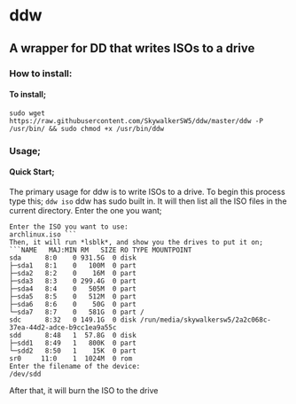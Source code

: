# ddw
## A wrapper for DD that writes ISOs to a drive


### How to install:
#### To install;
```sudo wget https://raw.githubusercontent.com/SkywalkerSW5/ddw/master/ddw -P /usr/bin/ && sudo chmod +x /usr/bin/ddw```
### Usage;
#### Quick Start;
The primary usage for ddw is to write ISOs to a drive. To begin this process type this;
```ddw iso```
ddw has sudo built in. It will then list all the ISO files in the current directory. Enter the one you want;
```archlinux.iso  voidlinux.iso
Enter the ISO you want to use:
archlinux.iso ```
Then, it will run *lsblk*, and show you the drives to put it on;
```NAME   MAJ:MIN RM   SIZE RO TYPE MOUNTPOINT
sda      8:0    0 931.5G  0 disk 
├─sda1   8:1    0   100M  0 part 
├─sda2   8:2    0    16M  0 part 
├─sda3   8:3    0 299.4G  0 part 
├─sda4   8:4    0   505M  0 part 
├─sda5   8:5    0   512M  0 part 
├─sda6   8:6    0    50G  0 part 
└─sda7   8:7    0   581G  0 part /
sdc      8:32   0 149.1G  0 disk /run/media/skywalkersw5/2a2c068c-37ea-44d2-adce-b9cc1ea9a55c
sdd      8:48   1  57.8G  0 disk 
├─sdd1   8:49   1   800K  0 part 
└─sdd2   8:50   1    15K  0 part 
sr0     11:0    1  1024M  0 rom  
Enter the filename of the device:
/dev/sdd
```
After that, it will burn the ISO to the drive
